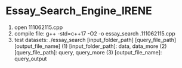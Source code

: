 # Essay_Search_Engine_IRENE

1. open 111062115.cpp
2. compile file: g++ -std=c++17 -O2 -o essay_search .111062115.cpp    
3. test datasets: ./essay_search [input_folder_path] [query_file_path] [output_file_name]
     (1) [input_folder_path]: data, data_more
     (2) [query_file_path]: query, query_more
     (3) [output_file_name]: query_output
        
